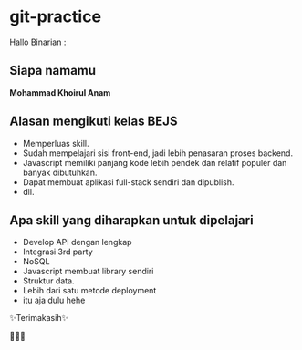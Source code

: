 # git-practice
Hallo Binarian :

## Siapa namamu
**Mohammad Khoirul Anam**


## Alasan mengikuti kelas BEJS

- Memperluas skill.
- Sudah mempelajari sisi front-end, jadi lebih penasaran proses backend.
- Javascript memiliki panjang kode lebih pendek dan relatif populer dan banyak dibutuhkan.
- Dapat membuat aplikasi full-stack sendiri dan dipublish.
- dll.

## Apa skill yang diharapkan untuk dipelajari

- Develop API dengan lengkap
- Integrasi 3rd party
- NoSQL 
- Javascript membuat library sendiri 
- Struktur data.
- Lebih dari satu metode deployment
- itu aja dulu hehe

✨Terimakasih✨

👋👋👋